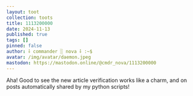 ```yaml
---
layout: toot
collection: toots
title: 1113200000
date: 2024-11-13
published: true
tags: []
pinned: false
author: ⸸ commander ░ nova ⸸ :~$
avatar: /img/avatar/daemon.jpeg
mastodon: https://mastodon.online/@cmdr_nova/1113200000
---
```


Aha! Good to see the new article verification works like a charm, and on posts automatically shared by my python scripts!
